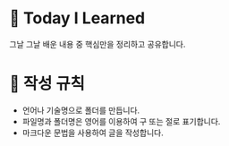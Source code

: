 # 💚 Today I Learned
그날 그날 배운 내용 중 핵심만을 정리하고 공유합니다.




# 💚 작성 규칙
- 언어나 기술명으로 폴더를 만듭니다.
- 파일명과 폴더명은 영어를 이용하여 구 또는 절로 표기합니다.
- 마크다운 문법을 사용하여 글을 작성합니다.
